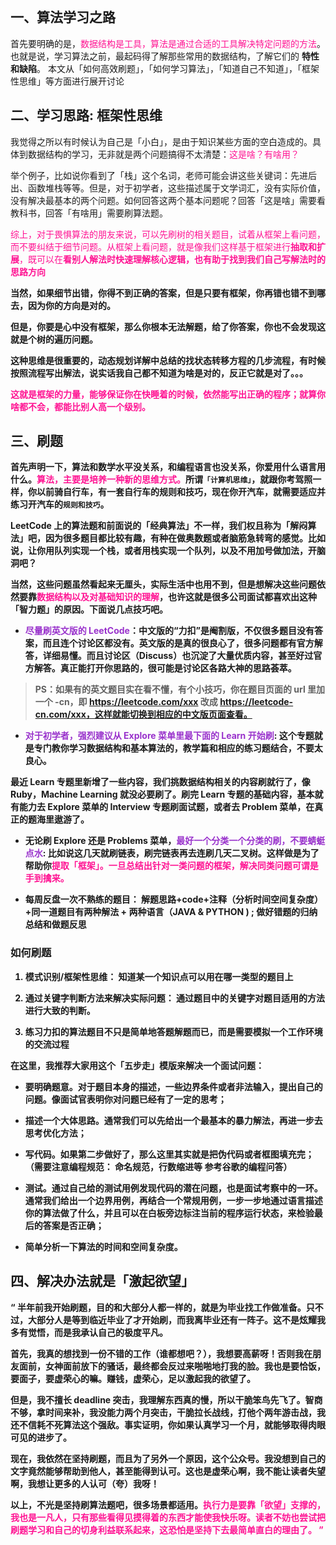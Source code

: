 <br>

## 一、算法学习之路
首先要明确的是，<font color="deepPink">数据结构是工具，算法是通过合适的工具解决特定问题的方法</font>。也就是说，学习算法之前，最起码得了解那些常用的数据结构，了解它们的 **特性和缺陷**。
本文从「如何高效刷题」，「如何学习算法」，「知道自己不知道」，「框架性思维」等方面进行展开讨论

## 二、学习思路: 框架性思维
我觉得之所以有时候认为自己是「小白」，是由于知识某些方面的空白造成的。具体到数据结构的学习，无非就是两个问题搞得不太清楚：<font color="deepPink">这是啥？有啥用？</font>

举个例子，比如说你看到了「栈」这个名词，老师可能会讲这些关键词：先进后出、函数堆栈等等。但是，对于初学者，这些描述属于文学词汇，没有实际价值，没有解决最基本的两个问题。如何回答这两个基本问题呢？回答「这是啥」需要看教科书，回答「有啥用」需要刷算法题。

<font color="deepPink">综上，对于畏惧算法的朋友来说，可以先刷树的相关题目，试着从框架上看问题，而不要纠结于细节问题。从框架上看问题，就是像我们这样基于框架进行<b>抽取和扩展</b>，既可以在<b>看别人解法时快速理解核心逻辑，也有助于找到我们自己写解法时的思路方向</font>

当然，如果细节出错，你得不到正确的答案，但是只要有框架，你再错也错不到哪去，因为你的方向是对的。

但是，你要是心中没有框架，那么你根本无法解题，给了你答案，你也不会发现这就是个树的遍历问题。

这种思维是很重要的，动态规划详解中总结的找状态转移方程的几步流程，有时候按照流程写出解法，说实话我自己都不知道为啥是对的，反正它就是对了。。。

<font color="deepPink">这就是框架的力量，能够保证你在快睡着的时候，依然能写出正确的程序；就算你啥都不会，都能比别人高一个级别。</font>

## 三、刷题
首先声明一下，算法和数学水平没关系，和编程语言也没关系，你爱用什么语言用什么。<font color="deepPink">算法，主要是培养一种新的思维方式。</font>所谓`「计算机思维」`，就跟你考驾照一样，你以前骑自行车，有一套自行车的规则和技巧，现在你开汽车，就需要适应并练习开汽车的`规则和技巧`。

LeetCode 上的算法题和前面说的「经典算法」不一样，我们权且称为「解闷算法」吧，因为很多题目都比较有趣，有种在做奥数题或者脑筋急转弯的感觉。比如说，让你用队列实现一个栈，或者用栈实现一个队列，以及不用加号做加法，开脑洞吧？

当然，这些问题虽然看起来无厘头，实际生活中也用不到，但是想解决这些问题依然要靠<font color="deepPink">数据结构以及对基础知识的理解</font>，也许这就是很多公司面试都喜欢出这种「智力题」的原因。下面说几点技巧吧。

- <font color="DarkOrchid	">尽量刷英文版的 LeetCode</font>：中文版的“力扣”是阉割版，不仅很多题目没有答案，而且连个讨论区都没有。英文版的是真的很良心了，很多问题都有官方解答，详细易懂。而且讨论区（Discuss）也沉淀了大量优质内容，甚至好过官方解答。真正能打开你思路的，很可能是讨论区各路大神的思路荟萃。

> PS：如果有的英文题目实在看不懂，有个小技巧，你在题目页面的 url 里加一个 -cn，即 https://leetcode.com/xxx 改成 https://leetcode-cn.com/xxx，这样就能切换到相应的中文版页面查看。

- <font color="DarkOrchid	">对于初学者，强烈建议从 Explore 菜单里最下面的 Learn 开始刷</font>: 这个专题就是专门教你学习数据结构和基本算法的，教学篇和相应的练习题结合，不要太良心。

最近 Learn 专题里新增了一些内容，我们挑数据结构相关的内容刷就行了，像 Ruby，Machine Learning 就没必要刷了。刷完 Learn 专题的基础内容，基本就有能力去 Explore 菜单的 Interview 专题刷面试题，或者去 Problem 菜单，在真正的题海里遨游了。

- 无论刷 Explore 还是 Problems 菜单，<font color="DarkOrchid">最好一个分类一个分类的刷，不要蜻蜓点水</font>: 比如说这几天就刷链表，刷完链表再去连刷几天二叉树。这样做是为了帮助你<font color="deepPink">提取「框架」。一旦总结出针对一类问题的框架，解决同类问题可谓是手到擒来。</font>

- 每周反盘一次不熟练的题目： 解题思路+code+注释（分析时间空间复杂度）+同一道题目有两种解法 + 两种语言（JAVA & PYTHON ) ; 做好错题的归纳总结和做题反思

### 如何刷题

1. 模式识别/框架性思维： 知道某一个知识点可以用在哪一类型的题目上

2. 通过关键字判断方法来解决实际问题： 通过题目中的关键字对题目适用的方法进行大致的判断。

3. 练习力扣的算法题目不只是简单地答题解题而已，而是需要模拟一个工作环境的交流过程

在这里，我推荐大家用这个「五步走」模版来解决一个面试问题：

- 要明确题意。对于题目本身的描述，一些**边界条件或者非法输入**，提出自己的问题。像面试官表明你对问题已经有了一定的思考；

- 描述一个大体思路。通常我们可以先给出一个最基本的暴力解法，再进一步去思考优化方法；

- 写代码。如果第二步做好了，那么这里其实就是把伪代码或者框图填充完；（需要注意编程规范： 命名规范，行数缩进等 参考谷歌的编程问答）

- 测试。通过自己给的测试用例发现代码的潜在问题，也是面试考察中的一环。通常我们给出一个边界用例，再结合一个常规用例，一步一步地通过语言描述你的算法做了什么，并且可以在白板旁边标注当前的程序运行状态，来检验最后的答案是否正确；

- 简单分析一下算法的时间和空间复杂度。



## 四、解决办法就是「激起欲望」

“ 半年前我开始刷题，目的和大部分人都一样的，就是为毕业找工作做准备。只不过，大部分人是等到临近毕业了才开始刷，而我离毕业还有一阵子。这不是炫耀我多有觉悟，而是我承认自己的极度平凡。

首先，我真的想找到一份不错的工作（谁都想吧？），我想要高薪呀！否则我在朋友面前，女神面前放下的骚话，最终都会反过来啪啪地打我的脸。我也是要恰饭，要面子，要虚荣心的嘛。赚钱，虚荣心，足以激起我的欲望了。

但是，我不擅长 deadline 突击，我理解东西真的慢，所以干脆笨鸟先飞了。智商不够，拿时间来补，我没能力两个月突击，干脆拉长战线，打他个两年游击战，我还不信耗不死算法这个强敌。事实证明，你如果认真学习一个月，就能够取得肉眼可见的进步了。

现在，我依然在坚持刷题，而且为了另外一个原因，这个公众号。我没想到自己的文字竟然能够帮助到他人，甚至能得到认可。这也是虚荣心啊，我不能让读者失望啊，我想让更多的人认可（夸）我呀！

以上，不光是坚持刷算法题吧，很多场景都适用。<font color="deepPink">执行力是要靠「欲望」支撑的，我也是一凡人，只有那些看得见摸得着的东西才能使我快乐呀。读者不妨也尝试把刷题学习和自己的切身利益联系起来，这恐怕是坚持下去最简单直白的理由了。<font> ”










